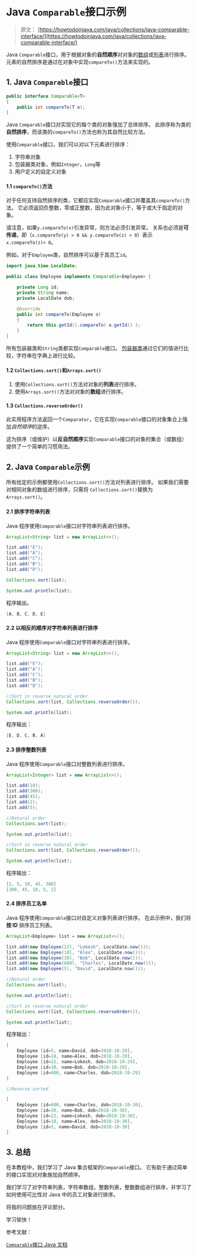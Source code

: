 # Java `Comparable`接口示例

> 原文： [https://howtodoinjava.com/java/collections/java-comparable-interface/](https://howtodoinjava.com/java/collections/java-comparable-interface/)

Java `Comparable`接口，用于根据对象的**自然顺序**对对象的[数组](https://howtodoinjava.com/java-array/)或[列表](https://howtodoinjava.com/java-arraylist/)进行排序。 元素的自然排序是通过在对象中实现`compareTo()`方法来实现的。

## 1\. Java `Comparable`接口

```java
public interface Comparable<T> 
{
	public int compareTo(T o);
}

```

Java `Comparable`接口对实现它的每个类的对象强加了总体排序。 此排序称为类的**自然排序**，而该类的`compareTo()`方法也称为其自然比较方法。

使用`Comparable`接口，我们可以对以下元素进行排序：

1.  字符串对象
2.  包装器类对象，例如`Integer`，`Long`等
3.  用户定义的自定义对象

#### 1.1 `compareTo()`方法

对于任何支持自然排序的类，它都应实现`Comparable`接口并覆盖其`compareTo()`方法。 它必须返回负整数，零或正整数，因为此对象小于，等于或大于指定的对象。

请注意，如果`y.compareTo(x)`引发异常，则方法必须引发异常。 关系也必须是**可传递**，即（`x.compareTo(y) > 0 && y.compareTo(z) > 0`）表示`x.compareTo(z)> 0`。

例如，对于`Employee`类，自然排序可以基于其员工`id`。

```java
import java.time.LocalDate;

public class Employee implements Comparable<Employee> {

    private Long id;
    private String name;
    private LocalDate dob;

    @Override
    public int compareTo(Employee o) 
    {
        return this.getId().compareTo( o.getId() );
    }
}

```

所有包装器类和`String`类都实现`Comparable`接口。 [包装器类](https://howtodoinjava.com/java/basics/java-wrapper-classes/)通过它们的值进行比较，字符串在字典上进行比较。

#### 1.2 `Collections.sort()`和`Arrays.sort()`

1.  使用`Collections.sort()`方法对对象的**列表**进行排序。
2.  使用`Arrays.sort()`方法对对象的**数组**进行排序。

#### 1.3 `Collections.reverseOrder()`

此实用程序方法返回一个`Comparator`，它在实现`Comparable`接口的对象集合上强加*自然顺序*的逆序。

这为排序（或维护）以**反自然顺序**实现`Comparable`接口的对象的集合（或数组）提供了一个简单的习惯用法。

## 2\. Java `Comparable`示例

所有给定的示例都使用`Collections.sort()`方法对列表进行排序。 如果我们需要对相同对象的数组进行排序，只需将 `Collections.sort()`替换为`Arrays.sort()`。

#### 2.1 排序字符串列表

Java 程序使用`Comparable`接口对字符串列表进行排序。

```java
ArrayList<String> list = new ArrayList<>();

list.add("E");
list.add("A");
list.add("C");
list.add("B");
list.add("D");

Collections.sort(list);

System.out.println(list);

```

程序输出。

```java
[A, B, C, D, E]

```

#### 2.2 以相反的顺序对字符串列表进行排序

Java 程序使用`Comparable`接口对字符串列表进行排序。

```java
ArrayList<String> list = new ArrayList<>();

list.add("E");
list.add("A");
list.add("C");
list.add("B");
list.add("D");

//Sort in reverse natural order
Collections.sort(list, Collections.reverseOrder());

System.out.println(list);

```

程序输出：

```java
[E, D, C, B, A]

```

#### 2.3 排序整数列表

Java 程序使用`Comparable`接口对整数列表进行排序。

```java
ArrayList<Integer> list = new ArrayList<>();

list.add(10);
list.add(300);
list.add(45);
list.add(2);
list.add(5);

//Natural order
Collections.sort(list);

System.out.println(list);

//Sort in reverse natural order
Collections.sort(list, Collections.reverseOrder());

System.out.println(list);

```

程序输出：

```java
[2, 5, 10, 45, 300]
[300, 45, 10, 5, 2]

```

#### 2.4 排序员工名单

Java 程序使用`Comparable`接口对自定义对象列表进行排序。 在此示例中，我们将**按 ID** 排序员工列表。

```java
ArrayList<Employee> list = new ArrayList<>();

list.add(new Employee(22l, "Lokesh", LocalDate.now()));
list.add(new Employee(18l, "Alex", LocalDate.now()));
list.add(new Employee(30l, "Bob", LocalDate.now()));
list.add(new Employee(600l, "Charles", LocalDate.now()));
list.add(new Employee(5l, "David", LocalDate.now()));

//Natural order
Collections.sort(list);

System.out.println(list);

//Sort in reverse natural order
Collections.sort(list, Collections.reverseOrder());

System.out.println(list);

```

程序输出：

```java
[
	Employee [id=5, name=David, dob=2018-10-29], 
	Employee [id=18, name=Alex, dob=2018-10-29], 
	Employee [id=22, name=Lokesh, dob=2018-10-29], 
	Employee [id=30, name=Bob, dob=2018-10-29], 
	Employee [id=600, name=Charles, dob=2018-10-29]
]

//Reverse sorted

[
	Employee [id=600, name=Charles, dob=2018-10-30], 
	Employee [id=30, name=Bob, dob=2018-10-30], 
	Employee [id=22, name=Lokesh, dob=2018-10-30], 
	Employee [id=18, name=Alex, dob=2018-10-30], 
	Employee [id=5, name=David, dob=2018-10-30]
]

```

## 3\. 总结

在本教程中，我们学习了 Java 集合框架的`Comparable`接口。 它有助于通过简单的接口实现对对象施加自然顺序。

我们学习了对字符串列表，字符串数组，整数列表，整数数组进行排序，并学习了如何使用可比性对 Java 中的员工对象进行排序。

将我的问题放在评论部分。

学习愉快！

参考文献：

[`Comparable`接口 Java 文档](https://docs.oracle.com/javase/8/docs/api/java/lang/Comparable.html)